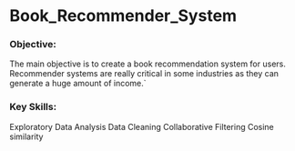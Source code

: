 # Book_Recommender_System

### Objective: 

The main objective is to create a book recommendation system for users. Recommender systems are really critical in some industries as they can generate a huge amount of income.`

### Key Skills: 
  Exploratory Data Analysis 
  Data Cleaning 
  Collaborative Filtering
  Cosine similarity
